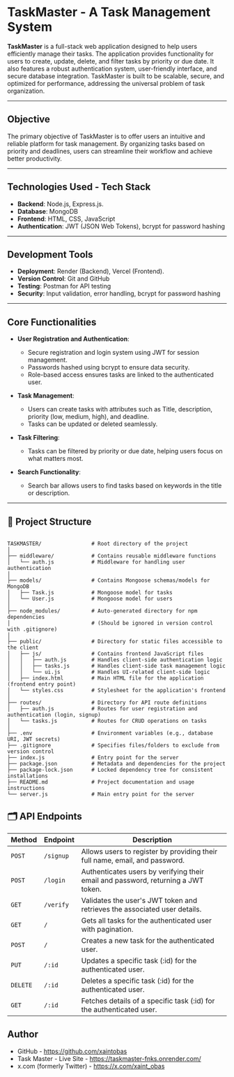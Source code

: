 # TaskMaster - A Task Management System

**TaskMaster** is a full-stack web application designed to help users efficiently manage their tasks. The application provides functionality for users to create, update, delete, and filter tasks by priority or due date. It also features a robust authentication system, user-friendly interface, and secure database integration. TaskMaster is built to be scalable, secure, and optimized for performance, addressing the universal problem of task organization.

---

## Objective

The primary objective of TaskMaster is to offer users an intuitive and reliable platform for task management. By organizing tasks based on priority and deadlines, users can streamline their workflow and achieve better productivity.

---

## Technologies Used - Tech Stack

- **Backend**: Node.js, Express.js.
- **Database**: MongoDB
- **Frontend**: HTML, CSS, JavaScript
- **Authentication**: JWT (JSON Web Tokens), bcrypt for password hashing

---

## Development Tools

- **Deployment**: Render (Backend), Vercel (Frontend).
- **Version Control**: Git and GitHub
- **Testing**: Postman for API testing
- **Security**: Input validation, error handling, bcrypt for password hashing

---

## Core Functionalities

- **User Registration and Authentication**:

  - Secure registration and login system using JWT for session management.
  - Passwords hashed using bcrypt to ensure data security.
  - Role-based access ensures tasks are linked to the authenticated user.

- **Task Management**:

  - Users can create tasks with attributes such as Title, description, priority (low, medium, high), and deadline.
  - Tasks can be updated or deleted seamlessly.

- **Task Filtering**:

  - Tasks can be filtered by priority or due date, helping users focus on what matters most.

- **Search Functionality**:
  - Search bar allows users to find tasks based on keywords in the title or description.

---

## 📂 Project Structure

```plaintext

TASKMASTER/                # Root directory of the project
│
├── middleware/            # Contains reusable middleware functions
│   └── auth.js            # Middleware for handling user authentication
│
├── models/                # Contains Mongoose schemas/models for MongoDB
│   ├── Task.js            # Mongoose model for tasks
│   └── User.js            # Mongoose model for users
│
├── node_modules/          # Auto-generated directory for npm dependencies
│                          # (Should be ignored in version control with .gitignore)
│
├── public/                # Directory for static files accessible to the client
│   ├── js/                # Contains frontend JavaScript files
│   │   ├── auth.js        # Handles client-side authentication logic
│   │   ├── tasks.js       # Handles client-side task management logic
│   │   └── ui.js          # Handles UI-related client-side logic
│   ├── index.html         # Main HTML file for the application (frontend entry point)
│   └── styles.css         # Stylesheet for the application's frontend
│
├── routes/                # Directory for API route definitions
│   ├── auth.js            # Routes for user registration and authentication (login, signup)
│   └── tasks.js           # Routes for CRUD operations on tasks
│
├── .env                   # Environment variables (e.g., database URI, JWT secrets)
├── .gitignore             # Specifies files/folders to exclude from version control
├── index.js               # Entry point for the server
├── package.json           # Metadata and dependencies for the project
├── package-lock.json      # Locked dependency tree for consistent installations
├── README.md              # Project documentation and usage instructions
└── server.js              # Main entry point for the server

```

## 🗂️ API Endpoints

| **Method** | **Endpoint** | **Description**                                                                   |
| ---------- | ------------ | --------------------------------------------------------------------------------- |
| `POST`     | `/signup`    | Allows users to register by providing their full name, email, and password.       |
| `POST`     | `/login`     | Authenticates users by verifying their email and password, returning a JWT token. |
| `GET`      | `/verify`    | Validates the user's JWT token and retrieves the associated user details.         |
| `GET`      | `/`          | Gets all tasks for the authenticated user with pagination.                        |
| `POST`     | `/`          | Creates a new task for the authenticated user.                                    |
| `PUT`      | `/:id`       | Updates a specific task (:id) for the authenticated user.                         |
| `DELETE`   | `/:id`       | Deletes a specific task (:id) for the authenticated user.                         |
| `GET`      | `/:id`       | Fetches details of a specific task (:id) for the authenticated user.              |

## Author

- GitHub - https://github.com/xaintobas
- Task Master - Live Site - https://taskmaster-fnks.onrender.com/
- x.com (formerly Twitter) - https://x.com/xaint_obas
